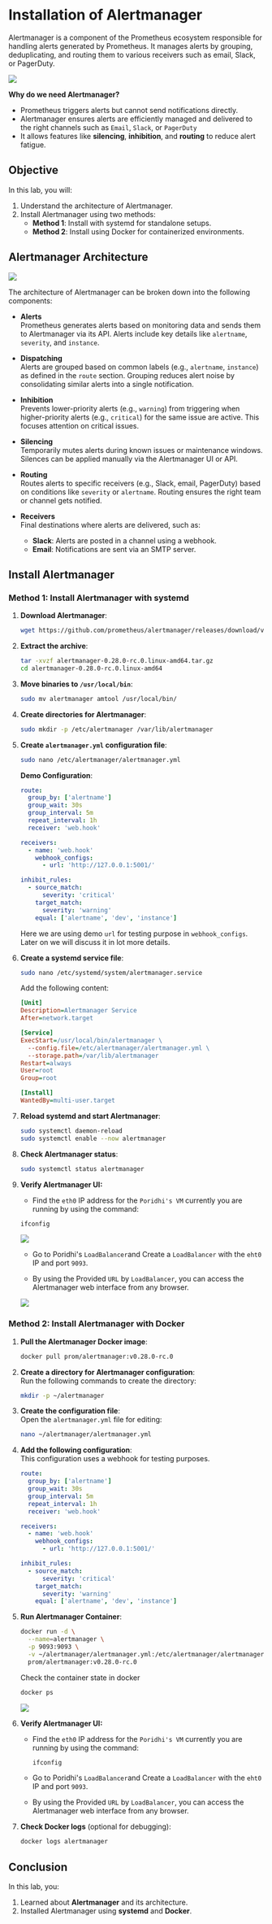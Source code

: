 # **Installation of Alertmanager**

Alertmanager is a component of the Prometheus ecosystem responsible for handling alerts generated by Prometheus. It manages alerts by grouping, deduplicating, and routing them to various receivers such as email, Slack, or PagerDuty. 

![](https://raw.githubusercontent.com/poridhiEng/poridhi-labs/c518615a372f39dfff6c0dae756e7a1c7a01901d/Poridhi%20Labs/Observability%20and%20Monitoring/Prometheus%20Labs/Lab%2023/images/logo1.svg)


**Why do we need Alertmanager?**  
- Prometheus triggers alerts but cannot send notifications directly.  
- Alertmanager ensures alerts are efficiently managed and delivered to the right channels such as `Email`, `Slack`, or `PagerDuty` 
- It allows features like **silencing**, **inhibition**, and **routing** to reduce alert fatigue.


## **Objective**  
In this lab, you will:  
1. Understand the architecture of Alertmanager.  
2. Install Alertmanager using two methods:  
   - **Method 1**: Install with systemd for standalone setups.  
   - **Method 2**: Install using Docker for containerized environments.  

## **Alertmanager Architecture**

![](https://raw.githubusercontent.com/poridhiEng/poridhi-labs/c518615a372f39dfff6c0dae756e7a1c7a01901d/Poridhi%20Labs/Observability%20and%20Monitoring/Prometheus%20Labs/Lab%2023/images/logo2.svg)

The architecture of Alertmanager can be broken down into the following components:

- **Alerts**  
   Prometheus generates alerts based on monitoring data and sends them to Alertmanager via its API. Alerts include key details like `alertname`, `severity`, and `instance`.

- **Dispatching**  
   Alerts are grouped based on common labels (e.g., `alertname`, `instance`) as defined in the `route` section. Grouping reduces alert noise by consolidating similar alerts into a single notification.

- **Inhibition**  
   Prevents lower-priority alerts (e.g., `warning`) from triggering when higher-priority alerts (e.g., `critical`) for the same issue are active. This focuses attention on critical issues.

- **Silencing**  
   Temporarily mutes alerts during known issues or maintenance windows. Silences can be applied manually via the Alertmanager UI or API.

- **Routing**  
   Routes alerts to specific receivers (e.g., Slack, email, PagerDuty) based on conditions like `severity` or `alertname`. Routing ensures the right team or channel gets notified.

- **Receivers**  
   Final destinations where alerts are delivered, such as:  
   - **Slack**: Alerts are posted in a channel using a webhook.  
   - **Email**: Notifications are sent via an SMTP server.

## **Install Alertmanager**

### **Method 1: Install Alertmanager with systemd**

1. **Download Alertmanager**:
   ```bash
   wget https://github.com/prometheus/alertmanager/releases/download/v0.28.0-rc.0/alertmanager-0.28.0-rc.0.linux-amd64.tar.gz
   ```

2. **Extract the archive**:
   ```bash
   tar -xvzf alertmanager-0.28.0-rc.0.linux-amd64.tar.gz
   cd alertmanager-0.28.0-rc.0.linux-amd64
   ```

3. **Move binaries to `/usr/local/bin`**:
   ```bash
   sudo mv alertmanager amtool /usr/local/bin/
   ```

4. **Create directories for Alertmanager**:
   ```bash
   sudo mkdir -p /etc/alertmanager /var/lib/alertmanager
   ```

5. **Create `alertmanager.yml` configuration file**:  
   ```bash
   sudo nano /etc/alertmanager/alertmanager.yml
   ```

   **Demo Configuration**:  
   ```yaml
   route:
     group_by: ['alertname']
     group_wait: 30s
     group_interval: 5m
     repeat_interval: 1h
     receiver: 'web.hook'

   receivers:
     - name: 'web.hook'
       webhook_configs:
         - url: 'http://127.0.0.1:5001/'

   inhibit_rules:
     - source_match:
         severity: 'critical'
       target_match:
         severity: 'warning'
       equal: ['alertname', 'dev', 'instance']
   ```

    Here we are using demo `url` for testing purpose in `webhook_configs`. Later on we will discuss it in lot more details.

6. **Create a systemd service file**:
   ```bash
   sudo nano /etc/systemd/system/alertmanager.service
   ```

   Add the following content:
   ```ini
   [Unit]
   Description=Alertmanager Service
   After=network.target

   [Service]
   ExecStart=/usr/local/bin/alertmanager \
     --config.file=/etc/alertmanager/alertmanager.yml \
     --storage.path=/var/lib/alertmanager
   Restart=always
   User=root
   Group=root

   [Install]
   WantedBy=multi-user.target
   ```

7. **Reload systemd and start Alertmanager**:
   ```bash
   sudo systemctl daemon-reload
   sudo systemctl enable --now alertmanager
   ```

8. **Check Alertmanager status**:
   ```bash
   sudo systemctl status alertmanager
   ```

9. **Verify Alertmanager UI:**
   - Find the `eth0` IP address for the `Poridhi's VM` currently you are running by using the command:

    ```bash
    ifconfig
    ```

    ![](https://github.com/poridhiEng/poridhi-labs/blob/main/Poridhi%20Labs/Observability%20and%20Monitoring/Prometheus%20Labs/Lab%2005/images/lab-59.png?raw=true)
    
   - Go to Poridhi's `LoadBalancer`and Create a `LoadBalancer` with the `eht0` IP and port `9093`.

   - By using the Provided `URL` by `LoadBalancer`, you can access the Alertmanager web interface from any browser.

   ![](https://raw.githubusercontent.com/poridhiEng/poridhi-labs/c518615a372f39dfff6c0dae756e7a1c7a01901d/Poridhi%20Labs/Observability%20and%20Monitoring/Prometheus%20Labs/Lab%2023/images/image.png)

### **Method 2: Install Alertmanager with Docker**

1. **Pull the Alertmanager Docker image**:
   ```bash
   docker pull prom/alertmanager:v0.28.0-rc.0
   ```

2. **Create a directory for Alertmanager configuration**:  
   Run the following commands to create the directory:

   ```bash
   mkdir -p ~/alertmanager
   ```

3. **Create the configuration file**:  
   Open the `alertmanager.yml` file for editing:

   ```bash
   nano ~/alertmanager/alertmanager.yml
   ```

4. **Add the following configuration**:  
   This configuration uses a webhook for testing purposes.

   ```yaml
   route:
     group_by: ['alertname']
     group_wait: 30s
     group_interval: 5m
     repeat_interval: 1h
     receiver: 'web.hook'

   receivers:
     - name: 'web.hook'
       webhook_configs:
         - url: 'http://127.0.0.1:5001/'

   inhibit_rules:
     - source_match:
         severity: 'critical'
       target_match:
         severity: 'warning'
       equal: ['alertname', 'dev', 'instance']
   ```

5. **Run Alertmanager Container**:
   ```bash
   docker run -d \
     --name=alertmanager \
     -p 9093:9093 \
     -v ~/alertmanager/alertmanager.yml:/etc/alertmanager/alertmanager.yml \
     prom/alertmanager:v0.28.0-rc.0
   ```

   Check the container state in docker

   ```bash
   docker ps
   ```

   ![](https://raw.githubusercontent.com/poridhiEng/poridhi-labs/c518615a372f39dfff6c0dae756e7a1c7a01901d/Poridhi%20Labs/Observability%20and%20Monitoring/Prometheus%20Labs/Lab%2023/images/1.jpg)

6. **Verify Alertmanager UI:**
   - Find the `eth0` IP address for the `Poridhi's VM` currently you are running by using the command:

     ```bash
     ifconfig
     ```
    
    - Go to Poridhi's `LoadBalancer`and Create a `LoadBalancer` with the `eht0` IP and port `9093`.

   - By using the Provided `URL` by `LoadBalancer`, you can access the Alertmanager web interface from any browser.

7. **Check Docker logs** (optional for debugging):
   ```bash
   docker logs alertmanager
   ```

## **Conclusion**

In this lab, you:  
1. Learned about **Alertmanager** and its architecture.  
2. Installed Alertmanager using **systemd** and **Docker**.  
